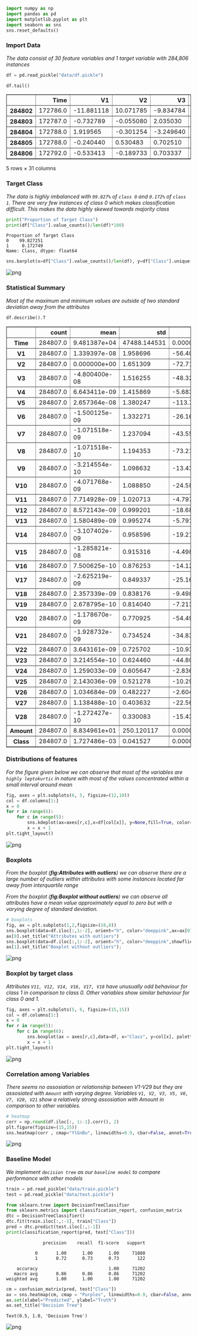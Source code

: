 ```python
import numpy as np
import pandas as pd
import matplotlib.pyplot as plt
import seaborn as sns
sns.reset_defaults()
```

### **Import Data**

*The data consist of 30 feature variables and 1 target variable with 284,806 instances*


```python
df = pd.read_pickle("data/df.pickle")
```


```python
df.tail()
```




<div>
<style scoped>
    .dataframe tbody tr th:only-of-type {
        vertical-align: middle;
    }

    .dataframe tbody tr th {
        vertical-align: top;
    }

    .dataframe thead th {
        text-align: right;
    }
</style>
<table border="1" class="dataframe">
  <thead>
    <tr style="text-align: right;">
      <th></th>
      <th>Time</th>
      <th>V1</th>
      <th>V2</th>
      <th>V3</th>
      <th>V4</th>
      <th>V5</th>
      <th>V6</th>
      <th>V7</th>
      <th>V8</th>
      <th>V9</th>
      <th>...</th>
      <th>V21</th>
      <th>V22</th>
      <th>V23</th>
      <th>V24</th>
      <th>V25</th>
      <th>V26</th>
      <th>V27</th>
      <th>V28</th>
      <th>Amount</th>
      <th>Class</th>
    </tr>
  </thead>
  <tbody>
    <tr>
      <th>284802</th>
      <td>172786.0</td>
      <td>-11.881118</td>
      <td>10.071785</td>
      <td>-9.834784</td>
      <td>-2.066656</td>
      <td>-5.364473</td>
      <td>-2.606837</td>
      <td>-4.918215</td>
      <td>7.305334</td>
      <td>1.914428</td>
      <td>...</td>
      <td>0.213454</td>
      <td>0.111864</td>
      <td>1.014480</td>
      <td>-0.509348</td>
      <td>1.436807</td>
      <td>0.250034</td>
      <td>0.943651</td>
      <td>0.823731</td>
      <td>0.770000</td>
      <td>0</td>
    </tr>
    <tr>
      <th>284803</th>
      <td>172787.0</td>
      <td>-0.732789</td>
      <td>-0.055080</td>
      <td>2.035030</td>
      <td>-0.738589</td>
      <td>0.868229</td>
      <td>1.058415</td>
      <td>0.024330</td>
      <td>0.294869</td>
      <td>0.584800</td>
      <td>...</td>
      <td>0.214205</td>
      <td>0.924384</td>
      <td>0.012463</td>
      <td>-1.016226</td>
      <td>-0.606624</td>
      <td>-0.395255</td>
      <td>0.068472</td>
      <td>-0.053527</td>
      <td>24.790001</td>
      <td>0</td>
    </tr>
    <tr>
      <th>284804</th>
      <td>172788.0</td>
      <td>1.919565</td>
      <td>-0.301254</td>
      <td>-3.249640</td>
      <td>-0.557828</td>
      <td>2.630515</td>
      <td>3.031260</td>
      <td>-0.296827</td>
      <td>0.708417</td>
      <td>0.432454</td>
      <td>...</td>
      <td>0.232045</td>
      <td>0.578229</td>
      <td>-0.037501</td>
      <td>0.640134</td>
      <td>0.265745</td>
      <td>-0.087371</td>
      <td>0.004455</td>
      <td>-0.026561</td>
      <td>67.879997</td>
      <td>0</td>
    </tr>
    <tr>
      <th>284805</th>
      <td>172788.0</td>
      <td>-0.240440</td>
      <td>0.530483</td>
      <td>0.702510</td>
      <td>0.689799</td>
      <td>-0.377961</td>
      <td>0.623708</td>
      <td>-0.686180</td>
      <td>0.679145</td>
      <td>0.392087</td>
      <td>...</td>
      <td>0.265245</td>
      <td>0.800049</td>
      <td>-0.163298</td>
      <td>0.123205</td>
      <td>-0.569159</td>
      <td>0.546668</td>
      <td>0.108821</td>
      <td>0.104533</td>
      <td>10.000000</td>
      <td>0</td>
    </tr>
    <tr>
      <th>284806</th>
      <td>172792.0</td>
      <td>-0.533413</td>
      <td>-0.189733</td>
      <td>0.703337</td>
      <td>-0.506271</td>
      <td>-0.012546</td>
      <td>-0.649617</td>
      <td>1.577006</td>
      <td>-0.414650</td>
      <td>0.486180</td>
      <td>...</td>
      <td>0.261057</td>
      <td>0.643078</td>
      <td>0.376777</td>
      <td>0.008797</td>
      <td>-0.473649</td>
      <td>-0.818267</td>
      <td>-0.002415</td>
      <td>0.013649</td>
      <td>217.000000</td>
      <td>0</td>
    </tr>
  </tbody>
</table>
<p>5 rows × 31 columns</p>
</div>



### **Target Class** 

*The data is highly imbalanced with `99.827%` of `class 0` and `0.172%` of `class 1`. There are very few instances of class 0 which makes classification difficult. This makes the data highly skewed towards majority class*


```python
print("Proportion of Target Class")
print(df["Class"].value_counts()/len(df)*100)
```

    Proportion of Target Class
    0    99.827251
    1     0.172749
    Name: Class, dtype: float64



```python
sns.barplot(x=df["Class"].value_counts()/len(df), y=df["Class"].unique(), orient="h", color="hotpink");
```


![png](output_8_0.png)


### **Statistical Summary**

*Most of the maximum and minimum values are outside of two standard deviation away from the attributes*   


```python
df.describe().T
```




<div>
<style scoped>
    .dataframe tbody tr th:only-of-type {
        vertical-align: middle;
    }

    .dataframe tbody tr th {
        vertical-align: top;
    }

    .dataframe thead th {
        text-align: right;
    }
</style>
<table border="1" class="dataframe">
  <thead>
    <tr style="text-align: right;">
      <th></th>
      <th>count</th>
      <th>mean</th>
      <th>std</th>
      <th>min</th>
      <th>25%</th>
      <th>50%</th>
      <th>75%</th>
      <th>max</th>
    </tr>
  </thead>
  <tbody>
    <tr>
      <th>Time</th>
      <td>284807.0</td>
      <td>9.481387e+04</td>
      <td>47488.144531</td>
      <td>0.000000</td>
      <td>54201.500000</td>
      <td>84692.000000</td>
      <td>139320.500000</td>
      <td>172792.000000</td>
    </tr>
    <tr>
      <th>V1</th>
      <td>284807.0</td>
      <td>1.339397e-08</td>
      <td>1.958696</td>
      <td>-56.407509</td>
      <td>-0.920373</td>
      <td>0.018109</td>
      <td>1.315642</td>
      <td>2.454930</td>
    </tr>
    <tr>
      <th>V2</th>
      <td>284807.0</td>
      <td>0.000000e+00</td>
      <td>1.651309</td>
      <td>-72.715729</td>
      <td>-0.598550</td>
      <td>0.065486</td>
      <td>0.803724</td>
      <td>22.057730</td>
    </tr>
    <tr>
      <th>V3</th>
      <td>284807.0</td>
      <td>-4.800400e-08</td>
      <td>1.516255</td>
      <td>-48.325588</td>
      <td>-0.890365</td>
      <td>0.179846</td>
      <td>1.027196</td>
      <td>9.382559</td>
    </tr>
    <tr>
      <th>V4</th>
      <td>284807.0</td>
      <td>6.643411e-09</td>
      <td>1.415869</td>
      <td>-5.683171</td>
      <td>-0.848640</td>
      <td>-0.019847</td>
      <td>0.743341</td>
      <td>16.875343</td>
    </tr>
    <tr>
      <th>V5</th>
      <td>284807.0</td>
      <td>2.657364e-08</td>
      <td>1.380247</td>
      <td>-113.743309</td>
      <td>-0.691597</td>
      <td>-0.054336</td>
      <td>0.611926</td>
      <td>34.801666</td>
    </tr>
    <tr>
      <th>V6</th>
      <td>284807.0</td>
      <td>-1.500125e-09</td>
      <td>1.332271</td>
      <td>-26.160505</td>
      <td>-0.768296</td>
      <td>-0.274187</td>
      <td>0.398565</td>
      <td>73.301628</td>
    </tr>
    <tr>
      <th>V7</th>
      <td>284807.0</td>
      <td>-1.071518e-09</td>
      <td>1.237094</td>
      <td>-43.557243</td>
      <td>-0.554076</td>
      <td>0.040103</td>
      <td>0.570436</td>
      <td>120.589493</td>
    </tr>
    <tr>
      <th>V8</th>
      <td>284807.0</td>
      <td>-1.071518e-10</td>
      <td>1.194353</td>
      <td>-73.216721</td>
      <td>-0.208630</td>
      <td>0.022358</td>
      <td>0.327346</td>
      <td>20.007208</td>
    </tr>
    <tr>
      <th>V9</th>
      <td>284807.0</td>
      <td>-3.214554e-10</td>
      <td>1.098632</td>
      <td>-13.434067</td>
      <td>-0.643098</td>
      <td>-0.051429</td>
      <td>0.597139</td>
      <td>15.594995</td>
    </tr>
    <tr>
      <th>V10</th>
      <td>284807.0</td>
      <td>-4.071768e-09</td>
      <td>1.088850</td>
      <td>-24.588263</td>
      <td>-0.535426</td>
      <td>-0.092917</td>
      <td>0.453923</td>
      <td>23.745136</td>
    </tr>
    <tr>
      <th>V11</th>
      <td>284807.0</td>
      <td>7.714928e-09</td>
      <td>1.020713</td>
      <td>-4.797473</td>
      <td>-0.762494</td>
      <td>-0.032757</td>
      <td>0.739593</td>
      <td>12.018913</td>
    </tr>
    <tr>
      <th>V12</th>
      <td>284807.0</td>
      <td>8.572143e-09</td>
      <td>0.999201</td>
      <td>-18.683714</td>
      <td>-0.405571</td>
      <td>0.140033</td>
      <td>0.618238</td>
      <td>7.848392</td>
    </tr>
    <tr>
      <th>V13</th>
      <td>284807.0</td>
      <td>1.580489e-09</td>
      <td>0.995274</td>
      <td>-5.791881</td>
      <td>-0.648539</td>
      <td>-0.013568</td>
      <td>0.662505</td>
      <td>7.126883</td>
    </tr>
    <tr>
      <th>V14</th>
      <td>284807.0</td>
      <td>-3.107402e-09</td>
      <td>0.958596</td>
      <td>-19.214325</td>
      <td>-0.425574</td>
      <td>0.050601</td>
      <td>0.493150</td>
      <td>10.526766</td>
    </tr>
    <tr>
      <th>V15</th>
      <td>284807.0</td>
      <td>-1.285821e-08</td>
      <td>0.915316</td>
      <td>-4.498945</td>
      <td>-0.582884</td>
      <td>0.048072</td>
      <td>0.648821</td>
      <td>8.877742</td>
    </tr>
    <tr>
      <th>V16</th>
      <td>284807.0</td>
      <td>7.500625e-10</td>
      <td>0.876253</td>
      <td>-14.129854</td>
      <td>-0.468037</td>
      <td>0.066413</td>
      <td>0.523296</td>
      <td>17.315111</td>
    </tr>
    <tr>
      <th>V17</th>
      <td>284807.0</td>
      <td>-2.625219e-09</td>
      <td>0.849337</td>
      <td>-25.162800</td>
      <td>-0.483748</td>
      <td>-0.065676</td>
      <td>0.399675</td>
      <td>9.253527</td>
    </tr>
    <tr>
      <th>V18</th>
      <td>284807.0</td>
      <td>2.357339e-09</td>
      <td>0.838176</td>
      <td>-9.498746</td>
      <td>-0.498850</td>
      <td>-0.003636</td>
      <td>0.500807</td>
      <td>5.041069</td>
    </tr>
    <tr>
      <th>V19</th>
      <td>284807.0</td>
      <td>2.678795e-10</td>
      <td>0.814040</td>
      <td>-7.213527</td>
      <td>-0.456299</td>
      <td>0.003735</td>
      <td>0.458949</td>
      <td>5.591971</td>
    </tr>
    <tr>
      <th>V20</th>
      <td>284807.0</td>
      <td>-1.178670e-09</td>
      <td>0.770925</td>
      <td>-54.497719</td>
      <td>-0.211721</td>
      <td>-0.062481</td>
      <td>0.133041</td>
      <td>39.420906</td>
    </tr>
    <tr>
      <th>V21</th>
      <td>284807.0</td>
      <td>-1.928732e-09</td>
      <td>0.734524</td>
      <td>-34.830383</td>
      <td>-0.228395</td>
      <td>-0.029450</td>
      <td>0.186377</td>
      <td>27.202839</td>
    </tr>
    <tr>
      <th>V22</th>
      <td>284807.0</td>
      <td>3.643161e-09</td>
      <td>0.725702</td>
      <td>-10.933144</td>
      <td>-0.542350</td>
      <td>0.006782</td>
      <td>0.528554</td>
      <td>10.503090</td>
    </tr>
    <tr>
      <th>V23</th>
      <td>284807.0</td>
      <td>3.214554e-10</td>
      <td>0.624460</td>
      <td>-44.807735</td>
      <td>-0.161846</td>
      <td>-0.011193</td>
      <td>0.147642</td>
      <td>22.528412</td>
    </tr>
    <tr>
      <th>V24</th>
      <td>284807.0</td>
      <td>1.259033e-09</td>
      <td>0.605647</td>
      <td>-2.836627</td>
      <td>-0.354586</td>
      <td>0.040976</td>
      <td>0.439527</td>
      <td>4.584549</td>
    </tr>
    <tr>
      <th>V25</th>
      <td>284807.0</td>
      <td>2.143036e-09</td>
      <td>0.521278</td>
      <td>-10.295397</td>
      <td>-0.317145</td>
      <td>0.016594</td>
      <td>0.350716</td>
      <td>7.519588</td>
    </tr>
    <tr>
      <th>V26</th>
      <td>284807.0</td>
      <td>1.034684e-09</td>
      <td>0.482227</td>
      <td>-2.604551</td>
      <td>-0.326984</td>
      <td>-0.052139</td>
      <td>0.240952</td>
      <td>3.517346</td>
    </tr>
    <tr>
      <th>V27</th>
      <td>284807.0</td>
      <td>1.138488e-10</td>
      <td>0.403632</td>
      <td>-22.565680</td>
      <td>-0.070840</td>
      <td>0.001342</td>
      <td>0.091045</td>
      <td>31.612198</td>
    </tr>
    <tr>
      <th>V28</th>
      <td>284807.0</td>
      <td>-1.272427e-10</td>
      <td>0.330083</td>
      <td>-15.430084</td>
      <td>-0.052960</td>
      <td>0.011244</td>
      <td>0.078280</td>
      <td>33.847809</td>
    </tr>
    <tr>
      <th>Amount</th>
      <td>284807.0</td>
      <td>8.834961e+01</td>
      <td>250.120117</td>
      <td>0.000000</td>
      <td>5.600000</td>
      <td>22.000000</td>
      <td>77.165001</td>
      <td>25691.160156</td>
    </tr>
    <tr>
      <th>Class</th>
      <td>284807.0</td>
      <td>1.727486e-03</td>
      <td>0.041527</td>
      <td>0.000000</td>
      <td>0.000000</td>
      <td>0.000000</td>
      <td>0.000000</td>
      <td>1.000000</td>
    </tr>
  </tbody>
</table>
</div>



### **Distributions of features**

*For the figure given below we can observe that most of the variables are `highly leptokurtic` in nature with
most of the values concentrated within a small interval around mean*


```python
fig, axes = plt.subplots(6, 5, figsize=(12,10))
col = df.columns[1:]
x = 0
for r in range(6):
    for c in range(5):
        sns.kdeplot(ax=axes[r,c],x=df[col[x]], y=None,fill=True, color="dodgerblue")
        x = x + 1
plt.tight_layout()
```


![png](output_14_0.png)


### **Boxplots**

*From the boxplot (**fig:Attributes with outliers**) we can observe there are a large number of outliers
within attributes with some instances located far away from interquartile range*

*From the boxplot (**fig:Boxplot without outliers**) we can observe all attributes have a mean value 
approximately equal to zero but with a varying degree of standard deviation.* 


```python
# boxplots
fig, ax = plt.subplots(1,2,figsize=(18,8))
sns.boxplot(data=df.iloc[:,1:-2], orient="h", color="deeppink",ax=ax[0])
ax[0].set_title("Attributes with outliers")
sns.boxplot(data=df.iloc[:,1:-2], orient="h", color="deeppink",showfliers=False, ax=ax[1])
ax[1].set_title("Boxplot without outliers");
```


![png](output_18_0.png)


### **Boxplot by target class** 

*Attributes `V11, V12, V14, V16, V17, V18` have unusually odd behaviour for class 1 in comparison to class 0. 
Other variables show similar behaviour for class 0 and 1.* 


```python
fig, axes = plt.subplots(5, 6, figsize=(15,15))
col = df.columns[1:]
x = 0
for r in range(5):
    for c in range(6):
        sns.boxplot(ax = axes[r,c],data=df, x="Class", y=col[x], palette="cool",)
        x = x + 1
plt.tight_layout()
```


![png](output_21_0.png)


### **Correlation among Variables**

*There seems no assosiation or relationship between V1-V29 but they are assosiated with `Amount` with varying 
degree. Variables `V1, V2, V3, V5, V6, V7, V20, V21` show a relatively strong assosiation with Amount in 
comparison to other variables.*  


```python
# heatmap
corr = np.round(df.iloc[:, 1:-1].corr(), 2)
plt.figure(figsize=(15,15))
sns.heatmap(corr , cmap="YlGnBu", linewidths=0.9, cbar=False, annot=True);
```


![png](output_24_0.png)


### **Baseline Model**

*We implement `decision tree` as our `baseline model` to compare performance with other models*


```python
train = pd.read_pickle("data/train.pickle")
test = pd.read_pickle("data/test.pickle")
```


```python
from sklearn.tree import DecisionTreeClassifier
from sklearn.metrics import classification_report, confusion_matrix
dtc = DecisionTreeClassifier()
dtc.fit(train.iloc[:,:-1], train["Class"])
pred = dtc.predict(test.iloc[:,:-1])
print(classification_report(pred, test["Class"]))
```

                  precision    recall  f1-score   support
    
               0       1.00      1.00      1.00     71080
               1       0.72      0.73      0.73       122
    
        accuracy                           1.00     71202
       macro avg       0.86      0.86      0.86     71202
    weighted avg       1.00      1.00      1.00     71202
    



```python
cm = confusion_matrix(pred, test["Class"])
ax = sns.heatmap(cm, cmap = "Purples", linewidths=0.9, cbar=False, annot=True, fmt="d")
ax.set(xlabel="Predicted", ylabel="Truth")
ax.set_title("Decision Tree")
```




    Text(0.5, 1.0, 'Decision Tree')




![png](output_29_1.png)



```python

```
